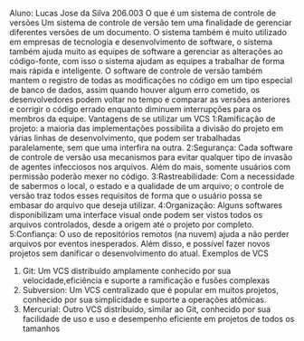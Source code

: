 Aluno: Lucas Jose da Silva 206.003
O que é um sistema de controle de versões
Um sistema de controle de versão tem uma finalidade de gerenciar diferentes versões de um documento. O sistema também é muito utilizado em empresas de tecnologia e desenvolvimento de software, o sistema também ajuda muito as equipes de software a gerenciar as alterações ao código-fonte, com isso o sistema ajudam as equipes a trabalhar de forma mais rápida e inteligente.  O software de controle de versão também mantem o registro de todas as modificações no código em um tipo especial de banco de dados, assim quando houver algum erro cometido, os desenvolvedores podem voltar no tempo e comparar as versões anteriores e corrigir o código errado enquanto diminuem interrupções para os membros da equipe. 
Vantagens de se utilizar um VCS
1:Ramificação de projeto: a maioria das implementações possibilita a divisão do projeto em várias linhas de desenvolvimento, que podem ser trabalhadas paralelamente, sem que uma interfira na outra.
2:Segurança: Cada software de controle de versão usa mecanismos para evitar qualquer tipo de invasão de agentes infecciosos nos arquivos. Além do mais, somente usuários com permissão poderão mexer no código.
3:Rastreabilidade: Com a necessidade de sabermos o local, o estado e a qualidade de um arquivo; o controle de versão traz todos esses requisitos de forma que o usuário possa se embasar do arquivo que deseja utilizar.
4:Organização: Alguns softwares disponibilizam uma interface visual onde podem ser vistos todos os arquivos controlados, desde a origem até o projeto por completo.
5:Confiança: O uso de repositórios remotos (na nuvem) ajuda a não perder arquivos por eventos inesperados. Além disso, e possível fazer novos projetos sem danificar o desenvolvimento do atual.
Exemplos de VCS
1.	Git: Um VCS distribuído amplamente conhecido por sua velocidade,eficiência e suporte a ramificação e fusões complexas
2.	Subversion: Um VCS centralizado que é popular em muitos projetos, conhecido por sua simplicidade e suporte a operações atômicas.
3.	Mercurial: Outro VCS distribuído, similar ao Git, conhecido por sua facilidade de uso e uso e desempenho eficiente em projetos de todos os tamanhos
